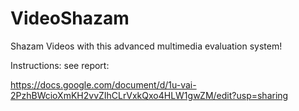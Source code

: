 # VideoShazam
Shazam Videos with this advanced multimedia evaluation system!

Instructions: see report:

https://docs.google.com/document/d/1u-vai-2PzhBWcioXmKH2vvZIhCLrVxkQxo4HLW1gwZM/edit?usp=sharing
